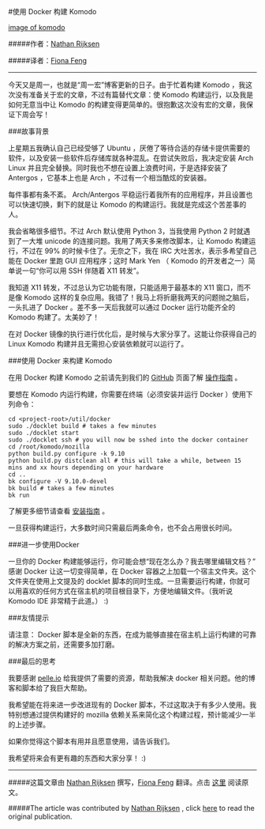 #使用 Docker 构建 Komodo

[image of komodo](http://docker.u.qiniudn.com/komodo-x11-ssh.png)


#####作者：[Nathan Rijksen](https://twitter.com/NathanRijksen)

#####译者：[Fiona Feng](https://twitter.com/usuede)

***



今天又是周一，也就是“周一宏”博客更新的日子。由于忙着构建 Komodo ，我这次没有准备关于宏的文章，不过有篇替代文章：使 Komodo 构建运行，以及我是如何无意当中让 Komodo 的构建变得更简单的。很抱歉这次没有宏的文章，我保证下周会写！


###故事背景

上星期五我确认自己已经受够了 Ubuntu ，厌倦了等待合适的存储卡提供需要的软件，以及安装一些软件后存储库就各种混乱。在尝试失败后，我决定安装 Arch Linux 并且完全替换。同时我也不想在设置上浪费时间，于是选择安装了 Antergos ，它基本上也是 Arch ，不过有一个相当酷炫的安装器。

每件事都有条不紊。 Arch/Antergos 平稳运行着我所有的应用程序，并且设置也可以快速切换，剩下的就是让 Komodo 的构建运行。我就是完成这个苦差事的人。

我会省略很多细节。不过 Arch 默认使用 Python 3，当我使用 Python 2 时就遇到了一大堆 unicode 的连接问题。我用了两天多来修改脚本，让 Komodo 构建运行，不过在 99% 的时候卡住了。无奈之下，我在 IRC 大吐苦水，表示多希望自己能在 Docker 里跑 GUI 应用程序；这时 Mark Yen （ Komodo 的开发者之一）简单说一句“你可以用 SSH 伴随着 X11 转发”。

我知道 X11 转发，不过总认为它功能有限，只能适用于最基本的 X11 窗口，而不是像 Komodo 这样的复杂应用。我错了！我马上将折磨我两天的问题抛之脑后，一头扎进了 Docker 。差不多一天后我就可以通过 Docker 运行功能齐全的 Komodo 构建了。太美妙了！

在对 Docker 镜像的执行进行优化后，是时候与大家分享了。这能让你获得自己的 Linux Komodo 构建并且无需担心安装依赖就可以运行了。

###使用 Docker 来构建 Komodo

在用 Docker 构建 Komodo 之前请先到我们的 [GitHub](https://github.com/Komodo/KomodoEdit) 页面了解 [操作指南](https://github.com/Komodo/KomodoEdit#building-with-docker) 。

要想在 Komodo 内运行构建，你需要在终端（必须安装并运行 Docker ）使用下列命令：

```
cd <project-root>/util/docker
sudo ./docklet build # takes a few minutes
sudo ./docklet start
sudo ./docklet ssh # you will now be sshed into the docker container
cd /root/komodo/mozilla
python build.py configure -k 9.10
python build.py distclean all # this will take a while, between 15 mins and xx hours depending on your hardware
cd ..
bk configure -V 9.10.0-devel
bk build # takes a few minutes
bk run
```

了解更多细节请查看 [安装指南](https://github.com/Komodo/KomodoEdit/blob/trunk/BUILD.txt) 。

一旦获得构建运行，大多数时间只需最后两条命令，也不会占用很长时间。


###进一步使用Docker

一旦你的 Docker 构建能够运行，你可能会想“现在怎么办？我去哪里编辑文档？” 感谢 Docker 让这一切变得简单，在 Docker 容器之上加载一个宿主文件夹。这个文件夹在使用上文提及的 docklet 脚本的同时生成。一旦需要运行构建，你就可以用喜欢的任何方式在宿主机的项目根目录下，方便地编辑文件。（我听说 Komodo IDE 非常精于此道。） :)


###友情提示

请注意： Docker 脚本是全新的东西，在成为能够直接在宿主机上运行构建的可靠的解决方案之前，还需要多加打磨。


###最后的思考

我要感谢 [pelle.io](http://pelle.io/) 给我提供了需要的资源，帮助我解决 docker 相关问题。他的博客和脚本给了我巨大帮助。

我希望能在将来进一步改进现有的 Docker 脚本，不过这取决于有多少人使用。我特别想通过提供构建好的 mozilla 依赖关系来简化这个构建过程，预计能减少一半的上述步骤。

如果你觉得这个脚本有用并且愿意使用，请告诉我们。

我希望将来会有更有趣的东西和大家分享！ :)

***

#####这篇文章由 [Nathan Rijksen](https://twitter.com/NathanRijksen) 撰写，[Fiona Feng](https://twitter.com/usuede) 翻译。点击 [这里](http://komodoide.com/blog/2014-07/building-komodo-with-docker/) 阅读原文。

#####The article was contributed by [Nathan Rijksen](https://twitter.com/NathanRijksen) , click [here](http://komodoide.com/blog/2014-07/building-komodo-with-docker/) to read the original publication.
